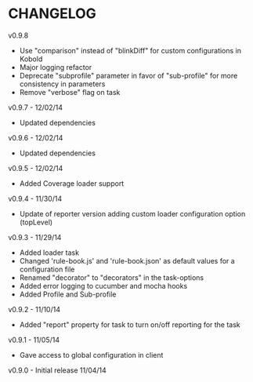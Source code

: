 CHANGELOG
=========

v0.9.8
* Use "comparison" instead of "blinkDiff" for custom configurations in Kobold
* Major logging refactor
* Deprecate "subprofile" parameter in favor of "sub-profile" for more consistency in parameters
* Remove "verbose" flag on task

v0.9.7 - 12/02/14
* Updated dependencies

v0.9.6 - 12/02/14
* Updated dependencies

v0.9.5 - 12/02/14
* Added Coverage loader support

v0.9.4 - 11/30/14
* Update of reporter version adding custom loader configuration option (topLevel)

v0.9.3 - 11/29/14
* Added loader task
* Changed 'rule-book.js' and 'rule-book.json' as default values for a configuration file
* Renamed "decorator" to "decorators" in the task-options
* Added error logging to cucumber and mocha hooks
* Added Profile and Sub-profile

v0.9.2 - 11/10/14
* Added "report" property for task to turn on/off reporting for the task

v0.9.1 - 11/05/14
* Gave access to global configuration in client

v0.9.0 - Initial release 11/04/14
